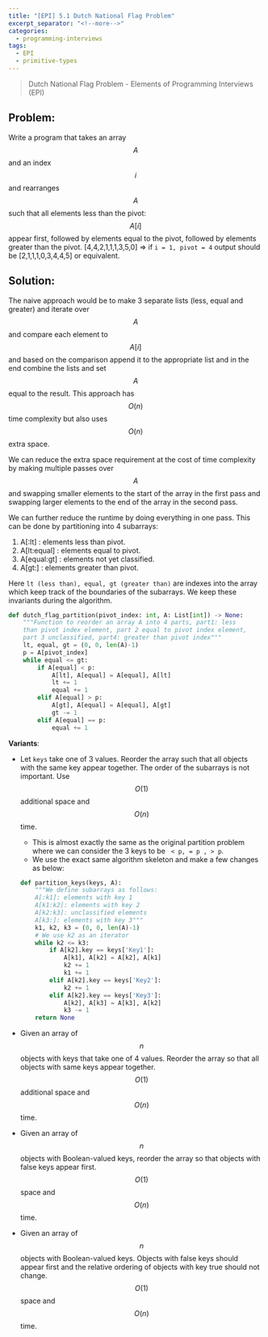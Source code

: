 ```yaml
---
title: "[EPI] 5.1 Dutch National Flag Problem"
excerpt_separator: "<!--more-->"
categories:
  - programming-interviews
tags:
  - EPI
  - primitive-types
---
```


> Dutch National Flag Problem - Elements of Programming Interviews (EPI) 

<!--more-->

## **Problem**: 
Write a program that takes an array $$A$$ and an index $$i$$ and rearranges $$A$$ such that all elements less than the pivot: $$A[i]$$ appear first, followed by elements equal to the pivot, followed by elements greater than the pivot. [4,4,2,1,1,1,3,5,0] => if `i = 1, pivot = 4` output should be [2,1,1,1,0,3,4,4,5] or equivalent.

## **Solution**:
The naive approach would be to make 3 separate lists (less, equal and greater) and iterate over $$A$$ and compare each element to $$A[i]$$ and based on the comparison append it to the appropriate list and in the end combine the lists and set $$A$$ equal to the result. This approach has $$O(n)$$ time complexity but also uses $$O(n)$$ extra space.

We can reduce the extra space requirement at the cost of time complexity by making multiple passes over $$A$$ and swapping smaller elements to the start of the array in the first pass and swapping larger elements to the end of the array in the second pass.

We can further reduce the runtime by doing everything in one pass. This can be done by partitioning into 4 subarrays:
  1. A[:lt] : elements less than pivot.
  2. A[lt:equal] : elements equal to pivot.
  3. A[equal:gt] : elements not yet classified.
  4. A[gt:] : elements greater than pivot.

Here `lt (less than), equal, gt (greater than)` are indexes into the array which keep track of the boundaries of the subarrays. We keep these invariants during the algorithm.

```python
def dutch_flag_partition(pivot_index: int, A: List[int]) -> None:
    """Function to reorder an array A into 4 parts, part1: less
    than pivot index element, part 2 equal to pivot index element,
    part 3 unclassified, part4: greater than pivot index"""
    lt, equal, gt = (0, 0, len(A)-1)
    p = A[pivot_index]
    while equal <= gt:
        if A[equal] < p:
            A[lt], A[equal] = A[equal], A[lt]
            lt += 1
            equal += 1
        elif A[equal] > p:
            A[gt], A[equal] = A[equal], A[gt]
            gt -= 1
        elif A[equal] == p:
            equal += 1
```

**Variants**:
- Let `keys` take one of 3 values. Reorder the array such that all objects with the same key appear together. The order of the subarrays is not important. Use $$O(1)$$ additional space and $$O(n)$$ time.
  - This is almost exactly the same as the original partition problem where we can consider the 3 keys to be ` < p, = p , > p`.
  - We use the exact same algorithm skeleton and make a few changes as below:
  ```python
  def partition_keys(keys, A):
      """We define subarrays as follows:
      A[:k1]: elements with key 1
      A[k1:k2]: elements with key 2
      A[k2:k3]: unclassified elements
      A[k3:]: elements with key 3"""
      k1, k2, k3 = (0, 0, len(A)-1)
      # We use k2 as an iterator
      while k2 <= k3:
          if A[k2].key == keys['Key1']:
              A[k1], A[k2] = A[k2], A[k1]
              k2 += 1
              k1 += 1
          elif A[k2].key == keys['Key2']:
              k2 += 1
          elif A[k2].key == keys['Key3']:
              A[k2], A[k3] = A[k3], A[k2]
              k3 -= 1
      return None
  ```

- Given an array of $$n$$ objects with keys that take one of 4 values. Reorder the array so that all objects with same keys appear together. $$O(1)$$ additional space and $$O(n)$$ time.

- Given an array of $$n$$ objects with Boolean-valued keys, reorder the array so that objects with false keys appear first. $$O(1)$$ space and $$O(n)$$ time.

- Given an array of $$n$$ objects with Boolean-valued keys. Objects with false keys should appear first and the relative ordering of objects with key true should not change. $$O(1)$$ space and $$O(n)$$ time.

